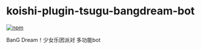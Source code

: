 # koishi-plugin-tsugu-bangdream-bot

[![npm](https://img.shields.io/npm/v/koishi-plugin-tsugu-bangdream-bot?style=flat-square)](https://www.npmjs.com/package/koishi-plugin-tsugu-bangdream-bot)

BanG Dream！少女乐团派对 多功能bot
